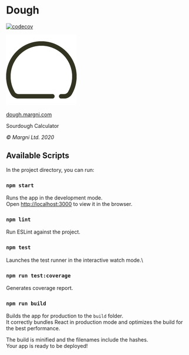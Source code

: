 # Dough

[![codecov](https://codecov.io/gh/margni/dough/branch/master/graph/badge.svg?token=CTAIR2CCR9)](https://codecov.io/gh/margni/dough/)

[![Dough Logo](public/android-chrome-192x192.png)](https://dough.margni.com/)

[dough.margni.com](https://dough.margni.com/)

Sourdough Calculator

_© Margni Ltd. 2020_

## Available Scripts

In the project directory, you can run:

### `npm start`

Runs the app in the development mode.\
Open [http://localhost:3000](http://localhost:3000) to view it in the browser.

### `npm lint`

Run ESLint against the project.

### `npm test`

Launches the test runner in the interactive watch mode.\

### `npm run test:coverage`

Generates coverage report.

### `npm run build`

Builds the app for production to the `build` folder.\
It correctly bundles React in production mode and optimizes the build for the best performance.

The build is minified and the filenames include the hashes.\
Your app is ready to be deployed!
